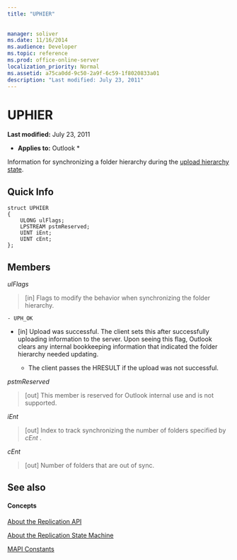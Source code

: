 ```yaml
---
title: "UPHIER"
 
 
manager: soliver
ms.date: 11/16/2014
ms.audience: Developer
ms.topic: reference
ms.prod: office-online-server
localization_priority: Normal
ms.assetid: a75ca0dd-9c50-2a9f-6c59-1f8020833a01
description: "Last modified: July 23, 2011"
---
```


# UPHIER

 **Last modified:** July 23, 2011 
  
 * **Applies to:** Outlook * 
  
Information for synchronizing a folder hierarchy during the [upload hierarchy state](upload-hierarchy-state.md).
  
## Quick Info

```
struct UPHIER 
{ 
    ULONG ulFlags; 
    LPSTREAM pstmReserved; 
    UINT iEnt; 
    UINT cEnt; 
};
```

## Members

 _ulFlags_
  
> [in] Flags to modify the behavior when synchronizing the folder hierarchy.
    
    - UPH_OK
    
  - [in] Upload was successful. The client sets this after successfully uploading information to the server. Upon seeing this flag, Outlook clears any internal bookkeeping information that indicated the folder hierarchy needed updating. 
    
    - The client passes the HRESULT if the upload was not successful.
    
 _pstmReserved_
  
> [out] This member is reserved for Outlook internal use and is not supported.
    
 _iEnt_
  
> [out] Index to track synchronizing the number of folders specified by  *cEnt*  . 
    
 _cEnt_
  
> [out] Number of folders that are out of sync.
    
## See also

#### Concepts

[About the Replication API](about-the-replication-api.md)
  
[About the Replication State Machine](about-the-replication-state-machine.md)
  
[MAPI Constants](mapi-constants.md)

